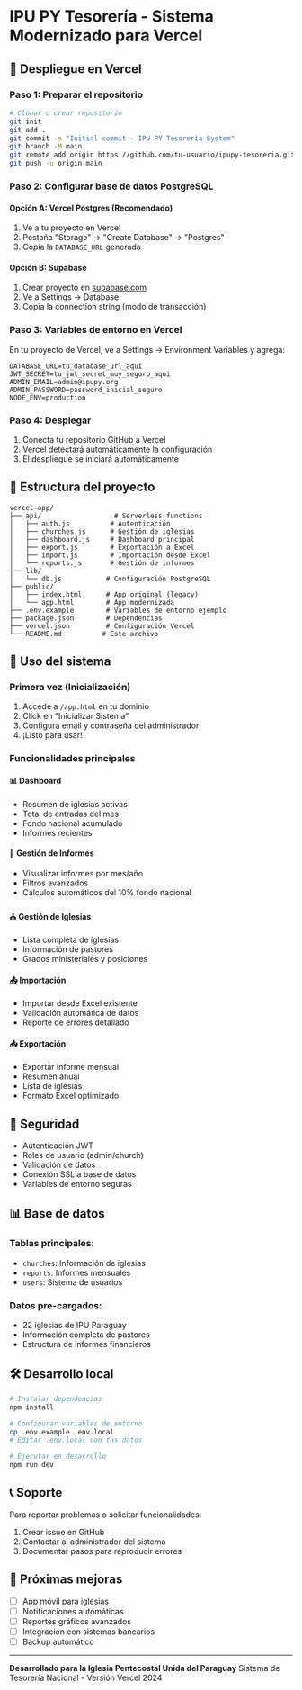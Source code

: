 # IPU PY Tesorería - Sistema Modernizado para Vercel

## 🚀 Despliegue en Vercel

### Paso 1: Preparar el repositorio
```bash
# Clonar o crear repositorio
git init
git add .
git commit -m "Initial commit - IPU PY Tesorería System"
git branch -M main
git remote add origin https://github.com/tu-usuario/ipupy-tesoreria.git
git push -u origin main
```

### Paso 2: Configurar base de datos PostgreSQL

#### Opción A: Vercel Postgres (Recomendado)
1. Ve a tu proyecto en Vercel
2. Pestaña "Storage" → "Create Database" → "Postgres"
3. Copia la `DATABASE_URL` generada

#### Opción B: Supabase
1. Crear proyecto en [supabase.com](https://supabase.com)
2. Ve a Settings → Database
3. Copia la connection string (modo de transacción)

### Paso 3: Variables de entorno en Vercel
En tu proyecto de Vercel, ve a Settings → Environment Variables y agrega:

```
DATABASE_URL=tu_database_url_aqui
JWT_SECRET=tu_jwt_secret_muy_seguro_aqui
ADMIN_EMAIL=admin@ipupy.org
ADMIN_PASSWORD=password_inicial_seguro
NODE_ENV=production
```

### Paso 4: Desplegar
1. Conecta tu repositorio GitHub a Vercel
2. Vercel detectará automáticamente la configuración
3. El despliegue se iniciará automáticamente

## 🔧 Estructura del proyecto

```
vercel-app/
├── api/                  # Serverless functions
│   ├── auth.js          # Autenticación
│   ├── churches.js      # Gestión de iglesias
│   ├── dashboard.js     # Dashboard principal
│   ├── export.js        # Exportación a Excel
│   ├── import.js        # Importación desde Excel
│   └── reports.js       # Gestión de informes
├── lib/
│   └── db.js           # Configuración PostgreSQL
├── public/
│   ├── index.html      # App original (legacy)
│   └── app.html        # App modernizada
├── .env.example        # Variables de entorno ejemplo
├── package.json        # Dependencias
├── vercel.json         # Configuración Vercel
└── README.md          # Este archivo
```

## 📱 Uso del sistema

### Primera vez (Inicialización)
1. Accede a `/app.html` en tu dominio
2. Click en "Inicializar Sistema"
3. Configura email y contraseña del administrador
4. ¡Listo para usar!

### Funcionalidades principales

#### 📊 Dashboard
- Resumen de iglesias activas
- Total de entradas del mes
- Fondo nacional acumulado
- Informes recientes

#### 📄 Gestión de Informes
- Visualizar informes por mes/año
- Filtros avanzados
- Cálculos automáticos del 10% fondo nacional

#### ⛪ Gestión de Iglesias
- Lista completa de iglesias
- Información de pastores
- Grados ministeriales y posiciones

#### 📤 Importación
- Importar desde Excel existente
- Validación automática de datos
- Reporte de errores detallado

#### 📥 Exportación
- Exportar informe mensual
- Resumen anual
- Lista de iglesias
- Formato Excel optimizado

## 🔐 Seguridad

- Autenticación JWT
- Roles de usuario (admin/church)
- Validación de datos
- Conexión SSL a base de datos
- Variables de entorno seguras

## 📊 Base de datos

### Tablas principales:
- `churches`: Información de iglesias
- `reports`: Informes mensuales
- `users`: Sistema de usuarios

### Datos pre-cargados:
- 22 iglesias de IPU Paraguay
- Información completa de pastores
- Estructura de informes financieros

## 🛠️ Desarrollo local

```bash
# Instalar dependencias
npm install

# Configurar variables de entorno
cp .env.example .env.local
# Editar .env.local con tus datos

# Ejecutar en desarrollo
npm run dev
```

## 📞 Soporte

Para reportar problemas o solicitar funcionalidades:
1. Crear issue en GitHub
2. Contactar al administrador del sistema
3. Documentar pasos para reproducir errores

## 🎯 Próximas mejoras

- [ ] App móvil para iglesias
- [ ] Notificaciones automáticas
- [ ] Reportes gráficos avanzados
- [ ] Integración con sistemas bancarios
- [ ] Backup automático

---

**Desarrollado para la Iglesia Pentecostal Unida del Paraguay**
Sistema de Tesorería Nacional - Versión Vercel 2024